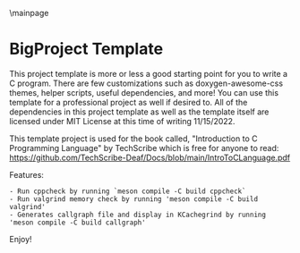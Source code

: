 \mainpage 
# BigProject Template
This project template is more or less a good starting point for you to write a C program. There are few customizations such as doxygen-awesome-css themes, helper scripts, useful dependencies, and more! You can use this template for a professional project as well if desired to. All of the dependencies in this project template as well as the template itself are licensed under MIT License at this time of writing 11/15/2022.

This template project is used for the book called, "Introduction to C Programming Language" by TechScribe which is free for anyone to read: https://github.com/TechScribe-Deaf/Docs/blob/main/IntroToCLanguage.pdf

Features:

    - Run cppcheck by running `meson compile -C build cppcheck`
    - Run valgrind memory check by running 'meson compile -C build valgrind'
    - Generates callgraph file and display in KCachegrind by running 'meson compile -C build callgraph'

Enjoy!
